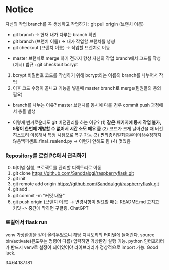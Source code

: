 # Notice
자신의 작업 branch를 꼭 생성하고 작업하기 : git pull origin (브랜치 이름)
- git branch -> 현재 내가 다루는 branch 확인
- git branch (브랜치 이름) -> 내가 작업할 브랜치를 생성
- git checkout (브랜치 이름) -> 작업할 브랜치로 이동

* master 브랜치로 merge 하기 전까지 항상 자신의 작업 branch에서 코드를 작성
(예시) 범규 : git checkout bcrypt
1. bcrypt 비밀번호 코드를 작성하기 위해 bcrypt라는 이름의 branch를 나누어서 작업
2. 이후 코드 수정이 끝나고 기능을 넣을때 master branch로 merge(팀원들의 동의 필요)
+ branch를 나누는 이유? master 브랜치를 동시에 다룰 경우 commit push 과정에서 충돌 발생

* 이렇게 번거로운데도 git 버전관리를 하는 이유?
(1) **같은 패키지에 동시 작업 불가, 5명이 한번에 개발할 수 없어서 시간 소모 매우 큼**
(2) 코드가 크게 날아갔을 때 버전 히스토리 이용해서 특정 시점으로 복구 가능
(3) 찐최종리얼최종본이이상수정하지않음백퍼센트_final_realend.py -> 이런거 안해도 됨
(4) 멋있음


### Repository를 로컬 PC에서 관리하기
0. 터미널 실행, 프로젝트를 관리할 디렉토리로 이동
1. git clone https://github.com/Sanddalggi/raspberryflask.git
2. git init
3. git remote add origin https://github.com/Sanddalggi/raspberryflask.git
4. git add .
5. git commit -m "커밋 내용"
6. git push origin (브랜치 이름)
-> 변경사항이 필요할 때는 README.md 고치고 커밋
-> 중간에 막히면 구글링, ChatGPT


### 로컬에서 flask run
venv 가상환경을 같이 올려두었으니 해당 디렉토리의 터미널에 들어간다.
source bin/activate(윈도우는 명령어 다름) 입력하면 가상환경 실행 가능.
python 인터프리터가 반드시 venv로 설정이 되어있어야 라이브러리가 정상적으로 import 가능.
Good luck.

34.64.187.181